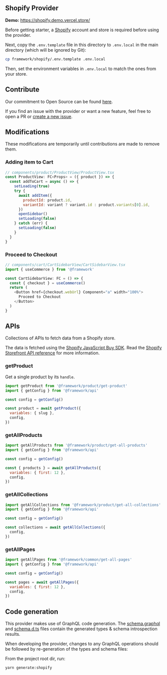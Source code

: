 ## Shopify Provider

**Demo:** https://shopify.demo.vercel.store/

Before getting starter, a [Shopify](https://www.shopify.com/) account and store is required before using the provider.

Next, copy the `.env.template` file in this directory to `.env.local` in the main directory (which will be ignored by Git):

```bash
cp framework/shopify/.env.template .env.local
```

Then, set the environment variables in `.env.local` to match the ones from your store.

## Contribute

Our commitment to Open Source can be found [here](https://vercel.com/oss).

If you find an issue with the provider or want a new feature, feel free to open a PR or [create a new issue](https://github.com/vercel/commerce/issues).

## Modifications

These modifications are temporarily until contributions are made to remove them.

### Adding item to Cart

```js
// components/product/ProductView/ProductView.tsx
const ProductView: FC<Props> = ({ product }) => {
  const addToCart = async () => {
    setLoading(true)
    try {
      await addItem({
        productId: product.id,
        variantId: variant ? variant.id : product.variants[0].id,
      })
      openSidebar()
      setLoading(false)
    } catch (err) {
      setLoading(false)
    }
  }
}
```

### Proceed to Checkout

```js
// components/cart/CartSidebarView/CartSidebarView.tsx
import { useCommerce } from '@framework'

const CartSidebarView: FC = () => {
  const { checkout } = useCommerce()
  return (
    <Button href={checkout.webUrl} Component="a" width="100%">
      Proceed to Checkout
    </Button>
  )
}
```

## APIs

Collections of APIs to fetch data from a Shopify store.

The data is fetched using the [Shopify JavaScript Buy SDK](https://github.com/Shopify/js-buy-sdk#readme). Read the [Shopify Storefront API reference](https://shopify.dev/docs/storefront-api/reference) for more information.

### getProduct

Get a single product by its `handle`.

```js
import getProduct from '@framework/product/get-product'
import { getConfig } from '@framework/api'

const config = getConfig()

const product = await getProduct({
  variables: { slug },
  config,
})
```

### getAllProducts

```js
import getAllProducts from '@framework/product/get-all-products'
import { getConfig } from '@framework/api'

const config = getConfig()

const { products } = await getAllProducts({
  variables: { first: 12 },
  config,
})
```

### getAllCollections

```js
import getAllCollections from '@framework/product/get-all-collections'
import { getConfig } from '@framework/api'

const config = getConfig()

const collections = await getAllCollections({
  config,
})
```

### getAllPages

```js
import getAllPages from '@framework/common/get-all-pages'
import { getConfig } from '@framework/api'

const config = getConfig()

const pages = await getAllPages({
  variables: { first: 12 },
  config,
})
```

## Code generation

This provider makes use of GraphQL code generation. The [schema.graphql](./schema.graphql) and [schema.d.ts](./schema.d.ts) files contain the generated types & schema introspection results.

When developing the provider, changes to any GraphQL operations should be followed by re-generation of the types and schema files:

From the project root dir, run:

```sh
yarn generate:shopify
```
